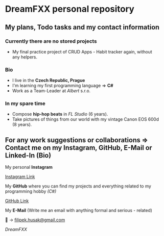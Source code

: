 # DreamFXX personal repository

## My plans, Todo tasks and my contact information

### **Currently there are no stored projects**

- My final practice project of CRUD Apps - Habit tracker again, without any helpers.

### Bio

- I live in the **Czech Republic, Prague**
- I'm learning my first programming language => **C#**
- Work as a Team-Leader at *Albert* s.r.o.

### In my spare time

- Compose **hip-hop beats** in *FL Studio* (6 years).
- Take pictures of things from our world with my vintage Canon EOS 600d (8 years).

## For any work suggestions or collaborations => Contact me on my Instagram, GitHub, E-Mail or Linked-In (Bio)

My personal **Instagram**

[Instagram Link](https://www.instagram.com/husakfilip44_)

My **GitHub** where you can find my projects and everything related to my programming hobby *(C#)*

[GitHub Link](https://github.com/DreamFXX)

My **E-Mail** (Write me an email with anything formal and serious - related)

📝 -> <filipek.husak@gmail.com>

*DreamFXX*
